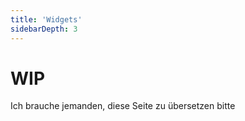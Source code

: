 ```yaml
---
title: 'Widgets'
sidebarDepth: 3
---
```

<link rel="stylesheet" href="/css/speechbubbles.css">

# WIP

<div class="aliceSpeech">Ich brauche jemanden, diese Seite zu übersetzen bitte</div>
